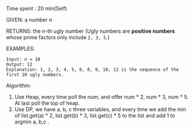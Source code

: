 Time spent :  20 min(Self)

GIVEN: a number n

RETURNS: the n-th ugly number (Ugly numbers are **positive numbers** whose prime factors only include `2, 3, 5`.)

EXAMPLES:

```
Input: n = 10
Output: 12
Explanation: 1, 2, 3, 4, 5, 6, 8, 9, 10, 12 is the sequence of the first 10 ugly numbers.
```

Algorithm:

1. Use Heap, every time poll the num, and offer num * 2, num * 3, num * 5. At last poll the top of heap.
2. Use DP, we have a, b, c three variables, and every time we add the min of list.get(a) * 2, list.get(b) * 3, list.get(c) * 5 to the list and add 1 to argmin a, b,c .